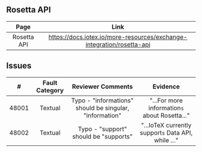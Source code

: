 
## Rosetta API
| Page        | Link           |
| :-------------: | :-------------:  | 
| Rosetta API | https://docs.iotex.io/more-resources/exchange-integration/rosetta-api |


## Issues
| #   | Fault Category | Reviewer Comments | Evidence |
| :--: | :--: | :--: | :--: |
| 48001 | Textual | Typo - "informations" should be singular, "information" | "...For more information`s` about Rosetta..."  |
| 48002 | Textual | Typo - "support" should be "supports" | "...IoTeX currently support`s` Data API, while ..."  |
